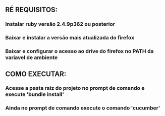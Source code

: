 ## RÉ REQUISITOS:

### Instalar ruby versão 2.4.9p362 ou posterior
### Baixar e instalar a versão mais atualizada do firefox
### Baixar e configurar o acesso ao drive do firefox no PATH da variavel de ambiente 

## COMO EXECUTAR:

### Acesse a pasta raiz do projeto no prompt de comando e execute 'bundle install' 
### Ainda no prompt de comando execute o comando 'cucumber'

